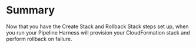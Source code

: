 # Summary

Now that you have the Create Stack and Rollback Stack steps set up, when you run your Pipeline Harness will provision your CloudFormation stack and perform rollback on failure.

